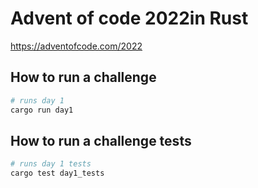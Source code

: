 # Advent of code 2022in Rust

https://adventofcode.com/2022

## How to run a challenge

```bash
# runs day 1
cargo run day1
```

## How to run a challenge tests

```bash
# runs day 1 tests
cargo test day1_tests
```